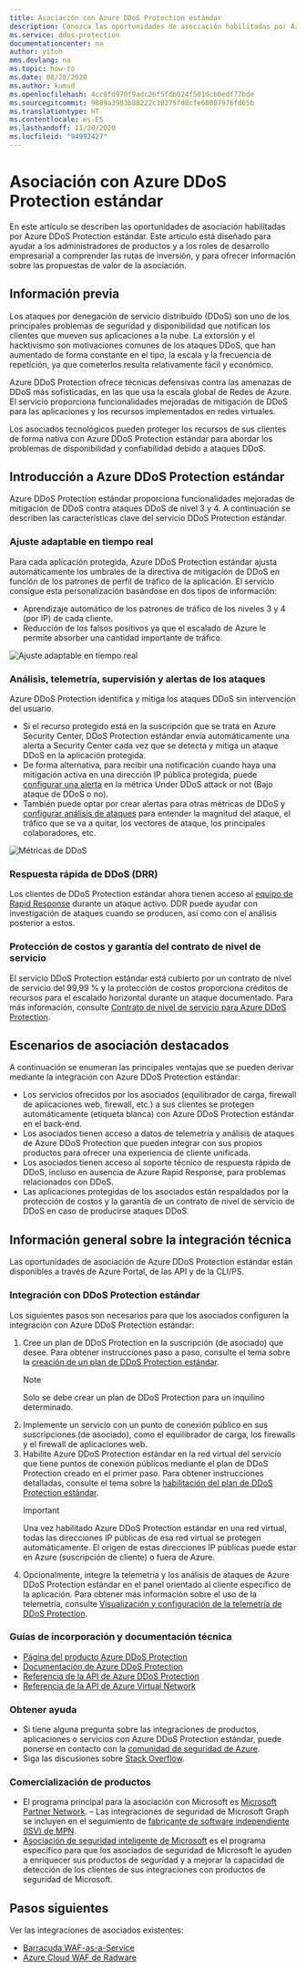 ```yaml
---
title: Asociación con Azure DDoS Protection estándar
description: Conozca las oportunidades de asociación habilitadas por Azure DDoS Protection estándar.
ms.service: ddos-protection
documentationcenter: na
author: yitoh
mms.devlang: na
ms.topic: how-to
ms.date: 08/28/2020
ms.author: kumud
ms.openlocfilehash: 4cc0fd970f9adc26f5fdb024f501dcb0edf77bde
ms.sourcegitcommit: 9889a3983b88222c30275fd0cfe60807976fd65b
ms.translationtype: HT
ms.contentlocale: es-ES
ms.lasthandoff: 11/20/2020
ms.locfileid: "94992427"
---
```

# <a name="partnering-with-azure-ddos-protection-standard"></a>Asociación con Azure DDoS Protection estándar
En este artículo se describen las oportunidades de asociación habilitadas por Azure DDoS Protection estándar. Este artículo está diseñado para ayudar a los administradores de productos y a los roles de desarrollo empresarial a comprender las rutas de inversión, y para ofrecer información sobre las propuestas de valor de la asociación.

## <a name="background"></a>Información previa
Los ataques por denegación de servicio distribuido (DDoS) son uno de los principales problemas de seguridad y disponibilidad que notifican los clientes que mueven sus aplicaciones a la nube. La extorsión y el hacktivismo son motivaciones comunes de los ataques DDoS, que han aumentado de forma constante en el tipo, la escala y la frecuencia de repetición, ya que cometerlos resulta relativamente fácil y económico.

Azure DDoS Protection ofrece técnicas defensivas contra las amenazas de DDoS más sofisticadas, en las que usa la escala global de Redes de Azure. El servicio proporciona funcionalidades mejoradas de mitigación de DDoS para las aplicaciones y los recursos implementados en redes virtuales.

Los asociados tecnológicos pueden proteger los recursos de sus clientes de forma nativa con Azure DDoS Protection estándar para abordar los problemas de disponibilidad y confiabilidad debido a ataques DDoS.

## <a name="introduction-to-azure-ddos-protection-standard"></a>Introducción a Azure DDoS Protection estándar
Azure DDoS Protection estándar proporciona funcionalidades mejoradas de mitigación de DDoS contra ataques DDoS de nivel 3 y 4. A continuación se describen las características clave del servicio DDoS Protection estándar.

### <a name="adaptive-real-time-tuning"></a>Ajuste adaptable en tiempo real
Para cada aplicación protegida, Azure DDoS Protection estándar ajusta automáticamente los umbrales de la directiva de mitigación de DDoS en función de los patrones de perfil de tráfico de la aplicación. El servicio consigue esta personalización basándose en dos tipos de información:

- Aprendizaje automático de los patrones de tráfico de los niveles 3 y 4 (por IP) de cada cliente.
- Reducción de los falsos positivos ya que el escalado de Azure le permite absorber una cantidad importante de tráfico.

![Ajuste adaptable en tiempo real](./media/ddos-protection-partner-onboarding/real-time-tuning.png)

### <a name="attack-analytics-telemetry-monitoring-and-alerting"></a>Análisis, telemetría, supervisión y alertas de los ataques
Azure DDoS Protection identifica y mitiga los ataques DDoS sin intervención del usuario.

- Si el recurso protegido está en la suscripción que se trata en Azure Security Center, DDoS Protection estándar envía automáticamente una alerta a Security Center cada vez que se detecta y mitiga un ataque DDoS en la aplicación protegida.
- De forma alternativa, para recibir una notificación cuando haya una mitigación activa en una dirección IP pública protegida, puede [configurar una alerta](telemetry-monitoring-alerting.md#configure-alerts-for-ddos-protection-metrics) en la métrica Under DDoS attack or not (Bajo ataque de DDoS o no).
- También puede optar por crear alertas para otras métricas de DDoS y [configurar análisis de ataques](telemetry-monitoring-alerting.md) para entender la magnitud del ataque, el tráfico que se va a quitar, los vectores de ataque, los principales colaboradores, etc.

![Métricas de DDoS](./media/ddos-protection-partner-onboarding/ddos-metrics.png)

### <a name="ddos-rapid-response-drr"></a>Respuesta rápida de DDoS (DRR)
Los clientes de DDoS Protection estándar ahora tienen acceso al [equipo de Rapid Response](ddos-rapid-response.md) durante un ataque activo. DDR puede ayudar con investigación de ataques cuando se producen, así como con el análisis posterior a estos.

### <a name="sla-guarantee-and-cost-protection"></a>Protección de costos y garantía del contrato de nivel de servicio
El servicio DDoS Protection estándar está cubierto por un contrato de nivel de servicio del 99,99 % y la protección de costos proporciona créditos de recursos para el escalado horizontal durante un ataque documentado. Para más información, consulte [Contrato de nivel de servicio para Azure DDoS Protection](https://azure.microsoft.com/support/legal/sla/ddos-protection/v1_0/).

## <a name="featured-partner-scenarios"></a>Escenarios de asociación destacados
A continuación se enumeran las principales ventajas que se pueden derivar mediante la integración con Azure DDoS Protection estándar:

- Los servicios ofrecidos por los asociados (equilibrador de carga, firewall de aplicaciones web, firewall, etc.) a sus clientes se protegen automáticamente (etiqueta blanca) con Azure DDoS Protection estándar en el back-end.
- Los asociados tienen acceso a datos de telemetría y análisis de ataques de Azure DDoS Protection que pueden integrar con sus propios productos para ofrecer una experiencia de cliente unificada.  
- Los asociados tienen acceso al soporte técnico de respuesta rápida de DDoS, incluso en ausencia de Azure Rapid Response, para problemas relacionados con DDoS.
- Las aplicaciones protegidas de los asociados están respaldados por la protección de costos y la garantía de un contrato de nivel de servicio de DDoS en caso de producirse ataques DDoS.

## <a name="technical-integration-overview"></a>Información general sobre la integración técnica
Las oportunidades de asociación de Azure DDoS Protection estándar están disponibles a través de Azure Portal, de las API y de la CLI/PS.

### <a name="integrate-with-ddos-protection-standard"></a>Integración con DDoS Protection estándar
Los siguientes pasos son necesarios para que los asociados configuren la integración con Azure DDoS Protection estándar:
1. Cree un plan de DDoS Protection en la suscripción (de asociado) que desee. Para obtener instrucciones paso a paso, consulte el tema sobre la [creación de un plan de DDoS Protection estándar](manage-ddos-protection.md#create-a-ddos-protection-plan).
   > [!NOTE]
   > Solo se debe crear un plan de DDoS Protection para un inquilino determinado. 
2. Implemente un servicio con un punto de conexión público en sus suscripciones (de asociado), como el equilibrador de carga, los firewalls y el firewall de aplicaciones web. 
3. Habilite Azure DDoS Protection estándar en la red virtual del servicio que tiene puntos de conexión públicos mediante el plan de DDoS Protection creado en el primer paso. Para obtener instrucciones detalladas, consulte el tema sobre la [habilitación del plan de DDoS Protection estándar](manage-ddos-protection.md#enable-ddos-protection-for-an-existing-virtual-network).
   > [!IMPORTANT] 
   > Una vez habilitado Azure DDoS Protection estándar en una red virtual, todas las direcciones IP públicas de esa red virtual se protegen automáticamente. El origen de estas direcciones IP públicas puede estar en Azure (suscripción de cliente) o fuera de Azure. 
4. Opcionalmente, integre la telemetría y los análisis de ataques de Azure DDoS Protection estándar en el panel orientado al cliente específico de la aplicación. Para obtener más información sobre el uso de la telemetría, consulte [Visualización y configuración de la telemetría de DDoS Protection](telemetry-monitoring-alerting.md). 

### <a name="onboarding-guides-and-technical-documentation"></a>Guías de incorporación y documentación técnica

- [Página del producto Azure DDoS Protection](https://azure.microsoft.com/services/ddos-protection/)
- [Documentación de Azure DDoS Protection](ddos-protection-overview.md)
- [Referencia de la API de Azure DDoS Protection](/rest/api/virtualnetwork/ddosprotectionplans)
- [Referencia de la API de Azure Virtual Network](/rest/api/virtualnetwork/virtualnetworks)

### <a name="get-help"></a>Obtener ayuda

- Si tiene alguna pregunta sobre las integraciones de productos, aplicaciones o servicios con Azure DDoS Protection estándar, puede ponerse en contacto con la [comunidad de seguridad de Azure](https://techcommunity.microsoft.com/t5/security-identity/bd-p/Azure-Security).
- Siga las discusiones sobre [Stack Overflow](https://stackoverflow.com/tags/azure-ddos/).

### <a name="get-to-market"></a>Comercialización de productos

- El programa principal para la asociación con Microsoft es [Microsoft Partner Network](https://partner.microsoft.com/). – Las integraciones de seguridad de Microsoft Graph se incluyen en el seguimiento de [fabricante de software independiente (ISV) de MPN](https://partner.microsoft.com/saas-solution-guide).
- [Asociación de seguridad inteligente de Microsoft](https://www.microsoft.com/security/business/intelligent-security-association?rtc=1) es el programa específico para que los asociados de seguridad de Microsoft le ayuden a enriquecer sus productos de seguridad y a mejorar la capacidad de detección de los clientes de sus integraciones con productos de seguridad de Microsoft.

## <a name="next-steps"></a>Pasos siguientes
Ver las integraciones de asociados existentes:

- [Barracuda WAF-as-a-Service](https://www.barracuda.com/waf-as-a-service)
- [Azure Cloud WAF de Radware](https://www.radware.com/resources/microsoft-azure/)